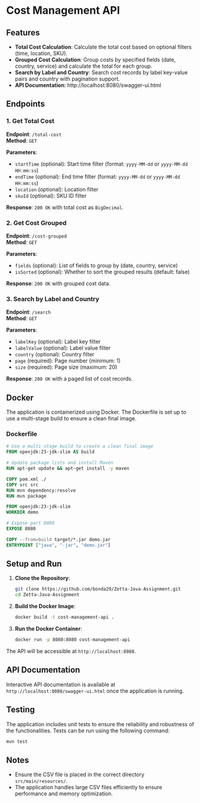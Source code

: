 # Cost Management API

## Features

- **Total Cost Calculation**: Calculate the total cost based on optional filters (time, location, SKU).
- **Grouped Cost Calculation**: Group costs by specified fields (date, country, service) and calculate the total for each group.
- **Search by Label and Country**: Search cost records by label key-value pairs and country with pagination support.
- **API Documentation**: http://localhost:8080/swagger-ui.html

## Endpoints

### 1. Get Total Cost
**Endpoint**: `/total-cost`  
**Method**: `GET`  

**Parameters**:
- `startTime` (optional): Start time filter (format: `yyyy-MM-dd` or `yyyy-MM-dd HH:mm:ss`)
- `endTime` (optional): End time filter (format: `yyyy-MM-dd` or `yyyy-MM-dd HH:mm:ss`)
- `location` (optional): Location filter
- `skuId` (optional): SKU ID filter

**Response**: `200 OK` with total cost as `BigDecimal`.

### 2. Get Cost Grouped
**Endpoint**: `/cost-grouped`  
**Method**: `GET`  

**Parameters**:
- `fields` (optional): List of fields to group by (date, country, service)
- `isSorted` (optional): Whether to sort the grouped results (default: false)

**Response**: `200 OK` with grouped cost data.

### 3. Search by Label and Country
**Endpoint**: `/search`  
**Method**: `GET`  

**Parameters**:
- `labelKey` (optional): Label key filter
- `labelValue` (optional): Label value filter
- `country` (optional): Country filter
- `page` (required): Page number (minimum: 1)
- `size` (required): Page size (maximum: 20)

**Response**: `200 OK` with a paged list of cost records.

## Docker

The application is containerized using Docker. The Dockerfile is set up to use a multi-stage build to ensure a clean final image.

### Dockerfile

```Dockerfile
# Use a multi-stage build to create a clean final image
FROM openjdk:23-jdk-slim AS build

# Update package lists and install Maven
RUN apt-get update && apt-get install -y maven

COPY pom.xml ./
COPY src src
RUN mvn dependency:resolve
RUN mvn package

FROM openjdk:23-jdk-slim
WORKDIR demo

# Expose port 8080
EXPOSE 8080

COPY --from=build target/*.jar demo.jar
ENTRYPOINT ["java", "-jar", "demo.jar"]
```

## Setup and Run

1. **Clone the Repository**:
   ```sh
   git clone https://github.com/bonda29/Zetta-Java-Assignment.git
   cd Zetta-Java-Assignment
   ```

2. **Build the Docker Image**:
   ```sh
   docker build -t cost-management-api .
   ```

3. **Run the Docker Container**:
   ```sh
   docker run -p 8080:8080 cost-management-api
   ```

The API will be accessible at `http://localhost:8080`.

## API Documentation

Interactive API documentation is available at `http://localhost:8080/swagger-ui.html` once the application is running.

## Testing

The application includes unit tests to ensure the reliability and robustness of the functionalities. Tests can be run using the following command:

```sh
mvn test
```

## Notes

- Ensure the CSV file is placed in the correct directory `src/main/resources/`.
- The application handles large CSV files efficiently to ensure performance and memory optimization.
